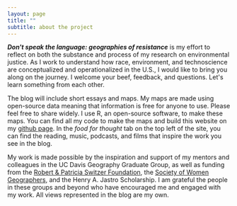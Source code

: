 ```yaml
---
layout: page
title: ""
subtitle: about the project
---
```


***Don't speak the language: geographies of resistance*** is my effort to reflect on both the substance and process of my research on environmental justice. As I work to understand how race, environment, and technoscience are conceptualized and operationalized in the U.S., I would like to bring you along on the journey. I welcome your beef, feedback, and questions. Let's learn something from each other.

The blog will include short essays and maps.  My maps are made using open-source data meaning that information is free for anyone to use.  Please feel free to share widely.  I use R, an open-source software, to make these maps.  You can find all my code to make the maps and build this website on my [github page](https://github.com/miakd/).  In the *food for thought* tab on the top left of the site, you can find the reading, music, podcasts, and films that inspire the work you see in the blog.

My work is made possible by the inspiration and support of my mentors and colleagues in the UC Davis Geography Graduate Group, as well as funding from the [Robert & Patricia Switzer Foundation](http://www.switzernetwork.org/become-fellow/2017-switzer-fellows), the [Society of Women Geographers](http://www.iswg.org/fellowships/current-fellowship-winners), and the Henry A. Jastro Scholarship.  I am grateful the people in these groups and beyond who have encouraged me and engaged with my work.  All views represented in the blog are my own.
